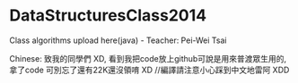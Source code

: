 DataStructuresClass2014
=======================

Class algorithms upload here(java) - Teacher: Pei-Wei Tsai

Chinese:
  致我的同學們 XD, 看到我把code放上github可說是用來普渡眾生用的, 拿了code 可別忘了還有22K還沒領唷 XD
  //編譯請注意小心踩到中文地雷阿 XDD